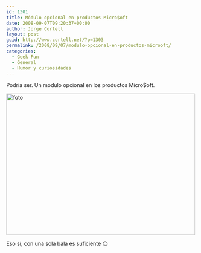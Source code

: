 ```yaml
---
id: 1301
title: Módulo opcional en productos Micro$oft
date: 2008-09-07T09:20:37+00:00
author: Jorge Cortell
layout: post
guid: http://www.cortell.net/?p=1303
permalink: /2008/09/07/modulo-opcional-en-productos-microoft/
categories:
  - Geek Fun
  - General
  - Humor y curiosidades
---
```

Podría ser. Un módulo opcional en los productos Micro$oft.

<img src="http://farm4.static.flickr.com/3139/2834678831_3c272f56b5.jpg" alt="foto" width="500" height="375" />

Eso sí, con una sola bala es suficiente 😉